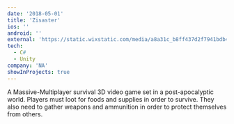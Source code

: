 ```yaml
---
date: '2018-05-01'
title: 'Zisaster'
ios: ''
android: ''
external: 'https://static.wixstatic.com/media/a8a31c_b8ff437d2f7941bdb4495830f95b98e2~mv2.png/v1/fill/w_1200,h_772,al_c,q_90,usm_0.66_1.00_0.01/wqe_PNG.webp'
tech:
  - C#
  - Unity
company: 'NA'
showInProjects: true
---
```


A Massive-Multiplayer survival 3D video game set in a post-apocalyptic world.
Players must loot for foods and supplies in order to survive. They also need to gather weapons and ammunition in order to protect themselves from others.
